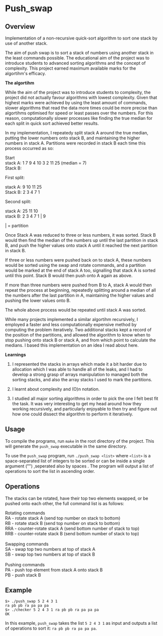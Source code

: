 # Push_swap

## Overview

Implementation of a non-recursive quick-sort algorithm to sort one stack by use of another stack.

The aim of push swap is to sort a stack of numbers using another stack in the least commands possible. The educational aim of the project was to introduce students to advanced sorting algorithms and the concept of complexity. This project earned maximum available marks for the algortihm's efficacy.

<b>The algortihm</b>

While the aim of the project was to introduce students to complexity, the project did not actually favour algorithms with lowest complexity. Given that highest marks were achieved by using the least amount of commands, slower algorithms that read the data more times could be more precise than algortihms optimised for speed or least passes over the numbers. For this reason, computationally slower processes like finding the true median for each split in quick sort achieved better results.

In my implementation, I repeatedy split stack A around the true median, putting the lower numbers onto stack B, and maintaining the higher numbers in stack A. Partitions were recorded in stack B each time this process occurred as so: 

Start<br/>
stack A: 1 7 9 4 10 3 2 11 25  (median = 7)<br/>
Stack B:<br/>

First split:

stack A: 9 10 11 25 <br/>
Stack B: 2 3 4 7 1

Second split:

stack A: 25 11 10<br/>
stack B: 2 3 4 7 1 | 9<br/>
 
| = partition

Once Stack A was reduced to three or less numbers, it was sorted. Stack B would then find the median of the numbers up until the last partition in stack B, and push the higher values onto stack A until it reached the next partition in stack B. 

If three or less numbers were pushed back on to stack A, these numbers would be sorted using the swap and rotate commands, and a partition would be marked at the end of stack A too, signalling that stack A is sorted until this point. Stack B would then push onto A again as above.

If more than three numbers were pushed from B to A, stack A would then repeat the process at beginning, repeatedly splitting around a median of all the numbers after the last partition in A, maintaining the higher values and pushing the lower values onto B.

The whole above process would be repeated until stack A was sorted.

While many projects implemented a similar algortihm recursively, I employed a faster and less computationally expensive method by computing the problem iteratively. Two additional stacks kept a record of the position of the partitions, and allowed the algorithm to know when to stop pushing onto stack B or stack A, and from which point to calculate the medians. I based this implementation on an idea I read about here.

<b>Learnings</b>

1. I represented the stacks in arrays which made it a bit harder due to allocation which I was able to handle all of the leaks, and I had to develop a strong grasp of arrays manipulation to managed both the sorting stacks, and also the array stacks I used to mark the partitions.

2. I learnt about complexity and (O)n notation.

3. I studied all major sorting algorithms in order to pick the one I felt best fit the task. It was very interesting to get my head around how they working recursively, and particularly enjoyable to then try and figure out how one could dissect the algorithm to perform it iteratively.

## Usage

To compile the programs, run `make` in the root directory of the project. This will generate the `push_swap` executable in the same directory.

To use the `push_swap` program, run `./push_swap <list>` where `<list>` is a space-separated list of integers to be sorted or can be inside a single argument ("") ,seperated also by spaces . The program will output a list of operations to sort the list in ascending order.

## Operations
The stacks can be rotated, have their top two elements swapped, or be pushed onto each other, the full command list is as follows:

Rotating commands<br/>
RA - rotate stack A (send top number on stack to bottom)<br/>
RB - rotate stack B (send top number on stack to bottom)<br/>
RRA - counter-rotate stack A (send bottom number of stack to top)<br/>
RRB - counter-rotate stack B (send bottom number of stack to top)<br/>
<br/>
Swapping commands<br/>
SA - swap top two numbers at top of stack A<br/>
SB - swap top two numbers at top of stack B<br/>
<br/>
Pushing commands<br/>
PA - push top element from stack A onto stack B<br/>
PB - push stack B<br/>

## Example

    $> ./push_swap 5 2 4 3 1
    ra pb pb ra pa pa pa
    $> ./checker 5 2 4 3 1 ra pb pb ra pa pa pa
    OK

In this example, `push_swap` takes the list `5 2 4 3 1` as input and outputs a list of operations to sort it: `ra pb pb ra pa pa pa`.
